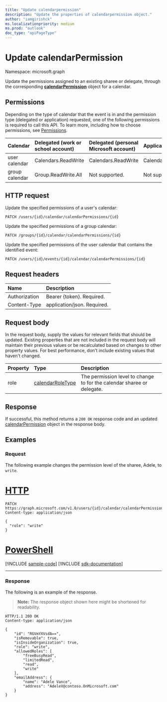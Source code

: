 ```yaml
---
title: "Update calendarpermission"
description: "Update the properties of calendarpermission object."
author: "iamgirishck"
ms.localizationpriority: medium
ms.prod: "outlook"
doc_type: "apiPageType"
---
```


# Update calendarPermission

Namespace: microsoft.graph

Update the permissions assigned to an existing sharee or delegate, through the corresponding <b>[calendarPermission](../resources/calendarpermission.md)</b> object for a calendar.

## Permissions

Depending on the type of calendar that the event is in and the permission type (delegated or application) requested, one of the following permissions is required to call this API. To learn more, including how to choose permissions, see [Permissions](/graph/permissions-reference).

| Calendar | Delegated (work or school account) | Delegated (personal Microsoft account) | Application |
|:-----|:-----|:-----|:-----|
| user calendar | Calendars.ReadWrite | Calendars.ReadWrite | Calendars.ReadWrite |
| group calendar | Group.ReadWrite.All | Not supported. | Not supported. |

## HTTP request

Update the specified permissions of a user's calendar:
<!-- { "blockType": "ignored" } -->
```http
PATCH /users/{id}/calendar/calendarPermissions/{id}
```

Update the specified permissions of a group calendar:
<!-- { "blockType": "ignored" } -->
```http
PATCH /groups/{id}/calendar/calendarPermissions/{id}
```

Update the specified permissions of the user calendar that contains the identified event:
<!-- { "blockType": "ignored" } -->
```http
PATCH /users/{id}/events/{id}/calendar/calendarPermissions/{id}
```

## Request headers

| Name       | Description|
|:-----------|:-----------|
| Authorization | Bearer {token}. Required.  |
| Content-Type  | application/json. Required.  |

## Request body

In the request body, supply the values for relevant fields that should be updated. Existing properties that are not included in the request body will maintain their previous values or be recalculated based on changes to other property values. For best performance, don't include existing values that haven't changed.

| Property     | Type        | Description |
|:-------------|:------------|:------------|
|role|[calendarRoleType](../resources/calendarpermission.md#calendarroletype-values)| The permission level to change to for the calendar sharee or delegate. |

## Response

If successful, this method returns a `200 OK` response code and an updated [calendarPermission](../resources/calendarpermission.md) object in the response body.

## Examples

### Request

The following example changes the permission level of the sharee, Adele, to `write`.

# [HTTP](#tab/http)
<!-- {
  "blockType": "request",
  "sampleKeys": ["RGVmYXVsdA=="],
  "name": "update_calendarpermission"
}-->

```http
PATCH https://graph.microsoft.com/v1.0/users/{id}/calendar/calendarPermissions/RGVmYXVsdA==
Content-type: application/json

{
  "role": "write"
}
```

# [PowerShell](#tab/powershell)
[!INCLUDE [sample-code](../includes/snippets/powershell/update-calendarpermission-powershell-snippets.md)]
[!INCLUDE [sdk-documentation](../includes/snippets/snippets-sdk-documentation-link.md)]

---

### Response

The following is an example of the response.

> **Note:** The response object shown here might be shortened for readability.

<!-- {
  "blockType": "response",
  "name": "update_calendarpermission",
  "truncated": true,
  "@odata.type": "microsoft.graph.calendarPermission"
} -->

```http
HTTP/1.1 200 OK
Content-type: application/json

{
    "id": "RGVmYXVsdA==",
    "isRemovable": true,
    "isInsideOrganization": true,
    "role": "write",
    "allowedRoles": [
        "freeBusyRead",
        "limitedRead",
        "read",
        "write"
    ],
    "emailAddress": {
        "name": "Adele Vance",
        "address": "AdeleV@contoso.OnMicrosoft.com"
    }
}
```

<!-- uuid: 16cd6b66-4b1a-43a1-adaf-3a886856ed98
2019-02-04 14:57:30 UTC -->
<!-- {
  "type": "#page.annotation",
  "description": "Update calendarpermission",
  "keywords": "",
  "section": "documentation",
  "tocPath": ""
}-->
